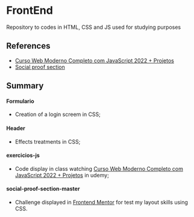 # FrontEnd

Repository to codes in HTML, CSS and JS used for studying purposes


## References

 - [Curso Web Moderno Completo com JavaScript 2022 + Projetos](https://www.udemy.com/course/curso-web/)
 - [Social proof section](https://www.frontendmentor.io/challenges/social-proof-section-6e0qTv_bA)


## Summary

#### Formulario 
- Creation of a login screem in CSS;

#### Header 
- Effects treatments in CSS;

#### exercicios-js
- Code display in class watching [Curso Web Moderno Completo com JavaScript 2022 + Projetos](https://www.udemy.com/course/curso-web/) in udemy;

#### social-proof-section-master
- Challenge displayed in [Frontend Mentor](https://www.frontendmentor.io/challenges/social-proof-section-6e0qTv_bA) for test my layout skills using CSS.
